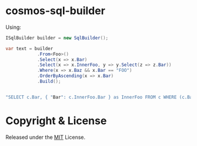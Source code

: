 # cosmos-sql-builder

Using:
```C#
ISqlBuilder builder = new SqlBuilder();

var text = builder
            .From<Foo>()
            .Select(x => x.Bar)
            .Select(x => x.InnerFoo, y => y.Select(z => z.Bar))
            .Where(x => x.Baz && x.Bar == "FOO")
            .OrderByAscending(x => x.Bar)
            .Build();


"SELECT c.Bar, { "Bar": c.InnerFoo.Bar } as InnerFoo FROM c WHERE (c.Baz) AND (c.Bar = 'FOO') ORDER BY c.Bar ASC"
```

# Copyright & License

Released under the [MIT](https://opensource.org/licenses/MIT) License.